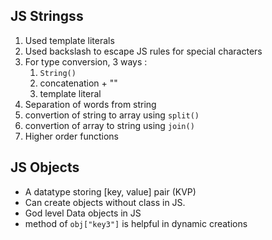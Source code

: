 ## JS Stringss 

1. Used template literals
2. Used backslash to escape JS rules for special characters 
3. For type conversion, 3 ways :
   1. `String()`
   2. concatenation + ""
   3. template literal
4. Separation of words from string
5. convertion of string to array using `split()`
6. convertion of array to string using `join()`
7. Higher order functions

## JS Objects 

- A datatype storing [key, value] pair (KVP)
- Can create objects without class in JS.
- God level Data objects in JS
- method of `obj["key3"]` is helpful in dynamic creations 